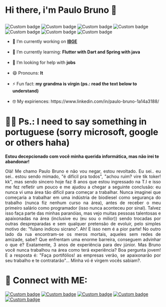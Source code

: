 #  <p align="left"> Hi there, i'm Paulo Bruno 👋</p>

![Custom badge](https://img.shields.io/badge/Spring-6DB33F?style=flat&logo=spring&logoColor=white) ![Custom badge](https://img.shields.io/badge/Flutter-02569B?style=flat&logo=flutter&logoColor=white) ![Custom badge](https://img.shields.io/badge/Git-E34F26?style=flat&logo=git&logoColor=white) ![Custom badge](https://img.shields.io/badge/Java-ED8B00?style=flat&logo=java&logoColor=white) ![Custom badge](https://img.shields.io/badge/Dart-0175C2?style=flat&logo=dart&logoColor=white) ![Custom badge](https://img.shields.io/badge/PostgreSQL-316192?style=flat&logo=postgresql&logoColor=white) ![Custom badge](https://img.shields.io/badge/MongoDB-4EA94B?style=flat&logo=mongodb&logoColor=white)


<ul> <li>🔭 I’m currently working on <b><a href="https://www.ibge.gov.br"/>IBGE</a></b></li><br>
<li>🌱 I’m currently learning: <b>Flutter with Dart and Spring with java</b></li><br>
<li>🤔 I’m looking for help with <b>jobs</b></li><br>
<li>😄 Pronouns: <b>It</b></li><br>
<li>⚡ Fun fact: <b>my grandma is virgin (ps.: read the text below to understand)</b></li><br>
<li>🤓 My expiriences: https://www.linkedin.com/in/paulo-bruno-1a14a3188/<br>
</ul>

# 😮‍💨 Ps.: I need to say something in portuguese (sorry microsoft, google or others haha)
 
**Estou decepcionado com você minha querida informática, mas não irei te abandonar!**    
 
<p align="justify">Olá! Me chamo Paulo Bruno e não vou negar, estou revoltado. Eu sei.. eu sei.. estou sendo mimado, "é difícil pra todos", "achou ruim? vire tik toker! kk", mas sendo sincero hoje faz 8 anos que estou ingressado na T.I e isso me fez refletir um pouco e me ajudou a chegar a seguinte conclusão: eu nunca vi uma área tão difícil para começar a trabalhar. Nunca imaginei que começaria a trabalhar em uma indústria de biodiesel como segurança do trabalho (nunca fiz nenhum curso na área), antes de receber o meu primeiro salário como programador (isso nunca aconteceu por sinal). Talvez isso faça parte das minhas paranóias, mas vejo muitas pessoas talentosas e apaixonadas na área (inclusive eu (eu sou o milior)) sendo trocadas por outras despreparadas e sem qualquer pretensão de evoluir, pelo simples motivo de: "fulano indicou sicrano". Ah! E isso nem é a pior parte! No outro lado da rua encontram-se os meros mortais, aqueles sem redes de amizade, sabe? Que enfrentam uma enorme barreira, conseguem advinhar o que é? Exatamente, 3 anos de experiência para dev júnior. Mas Bruno você nunca trabalhou na área como terá experiência? Boa pergunta jovem! E a resposta é: "Faça portifólios! as empresas verão, se apaixonarão por seu trabalho e te contratarão"... Minha vó é virgem vocês sabiam?.</p>

# 🤖 Connect with ME:

<a href="https://twitter.com/paulobfbn">![Custom badge](https://img.shields.io/badge/Twitter-1DA1F2?style=for-the-badge&logo=twitter&logoColor=white)</a>
<a href="https://www.instagram.com/paulobfbn/">![Custom badge](https://img.shields.io/badge/Instagram-E4405F?style=for-the-badge&logo=instagram&logoColor=white)</a> <a href="https://www.linkedin.com/in/paulo-bruno-1a14a3188/">![Custom badge](https://img.shields.io/badge/LinkedIn-0077B5?style=for-the-badge&logo=linkedin&logoColor=white)</a>  <a href="https://api.whatsapp.com/send?phone=5589994482593">![Custom badge](https://img.shields.io/badge/WhatsApp-25D366?style=for-the-badge&logo=whatsapp&logoColor=white)</a>  <a href="https://mail.google.com/mail/u/0/?pli=1#inbox?compose=DmwnWsCVwCWNjnCRmmNwccflBjlmHPSgkzjFsdlcqGQlMNQLCZfRdpjdrTwvKWkgBdWTJnCPQtxg">![Custom badge](https://img.shields.io/badge/Gmail-D14836?style=for-the-badge&logo=gmail&logoColor=white)</a>



